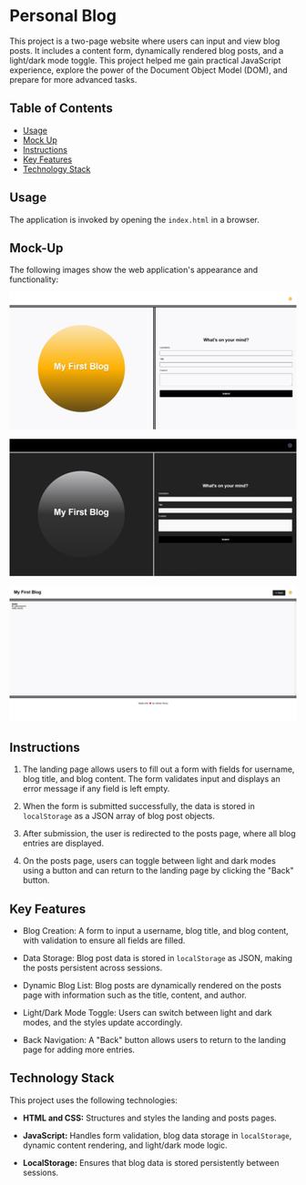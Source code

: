 # Personal Blog

This project is a two-page website where users can input and view blog posts. It includes a content form, dynamically rendered blog posts, and a light/dark mode toggle. This project helped me gain practical JavaScript experience, explore the power of the Document Object Model (DOM), and prepare for more advanced tasks.

## Table of Contents

- [Usage](#usage)
- [Mock Up](#mock-up)
- [Instructions](#instructions)
- [Key Features](#key-features)
- [Technology Stack](#technology-stack)

## Usage

The application is invoked by opening the `index.html` in a browser.

## Mock-Up

The following images show the web application's appearance and functionality:

![Screenshot](./assets/images/scWebsite.jpg)

![Screenshot](./assets/images/scWebsite2.jpg)

![Screenshot](./assets/images/scWebsite3.jpg)

## Instructions

1. The landing page allows users to fill out a form with fields for username, blog title, and blog content. The form validates input and displays an error message if any field is left empty.

2. When the form is submitted successfully, the data is stored in `localStorage` as a JSON array of blog post objects.

3. After submission, the user is redirected to the posts page, where all blog entries are displayed.

4. On the posts page, users can toggle between light and dark modes using a button and can return to the landing page by clicking the "Back" button.

## Key Features

* Blog Creation: A form to input a username, blog title, and blog content, with validation to ensure all fields are filled.

* Data Storage: Blog post data is stored in `localStorage` as JSON, making the posts persistent across sessions.

* Dynamic Blog List: Blog posts are dynamically rendered on the posts page with information such as the title, content, and author.

* Light/Dark Mode Toggle: Users can switch between light and dark modes, and the styles update accordingly.

* Back Navigation: A "Back" button allows users to return to the landing page for adding more entries.

## Technology Stack

This project uses the following technologies:

* **HTML and CSS:** Structures and styles the landing and posts pages.

* **JavaScript:** Handles form validation, blog data storage in `localStorage`, dynamic content rendering, and light/dark mode logic.

* **LocalStorage:** Ensures that blog data is stored persistently between sessions.


